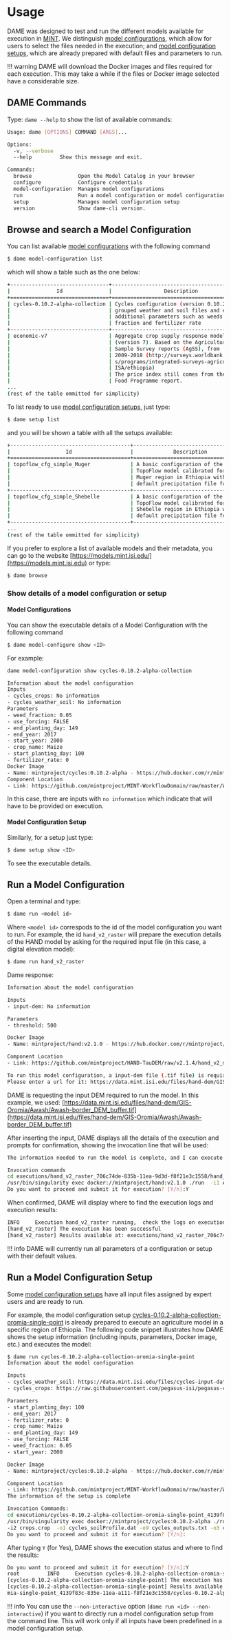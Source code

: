 # Usage

DAME was designed to test and run the different models available for execution in [MINT](https://models.mint.isi.edu). We distinguish [model configurations](https://mintproject.readthedocs.io/en/latest/modelcatalog/#model-configuration), which allow for users to select the files needed in the execution; and  [model configuration setups](https://mintproject.readthedocs.io/en/latest/modelcatalog/#model-configuration-setup), which are already prepared with default files and parameters to run.

!!! warning
    DAME will download the Docker images and files required for each execution. This may take a while if the files or Docker image selected have a considerable size.

## DAME Commands

Type: `dame --help` to show the list of available commands:
```bash
Usage: dame [OPTIONS] COMMAND [ARGS]...

Options:
  -v, --verbose
  --help         Show this message and exit.

Commands:
  browse               Open the Model Catalog in your browser
  configure            Configure credentials
  model-configuration  Manages model configurations
  run                  Run a model configuration or model configuration...
  setup                Manages model configuration setup
  version              Show dame-cli version.
```

## Browse and search a Model Configuration

You can list available [model configurations](https://mintproject.readthedocs.io/en/latest/modelcatalog/#model-configuration) with the following command 


```bash
$ dame model-configuration list
```
which will show a table such as the one below:

```bash
+--------------------------------+---------------------------------------------+
|               Id               |                 Description                 |
+================================+=============================================+
| cycles-0.10.2-alpha-collection | Cycles configuration (version 0.10.2) for   |
|                                | grouped weather and soil files and exposing |
|                                | additional parameters such as weeds         |
|                                | fraction and fertilizer rate                |
+--------------------------------+---------------------------------------------+
| economic-v7                    | Aggregate crop supply response model        |
|                                | (version 7). Based on the Agricultural      |
|                                | Sample Survey reports (AgSS), from          |
|                                | 2009-2018 (http://surveys.worldbank.org/lsm |
|                                | s/programs/integrated-surveys-agriculture-  |
|                                | ISA/ethiopia)                               |
|                                | The price index still comes from the World  |
|                                | Food Programme report.                      |
...
(rest of the table ommitted for simplicity)
```

To list ready to use [model configuration setups](https://mintproject.readthedocs.io/en/latest/modelcatalog/#model-configuration-setup), just type: 

```bash
$ dame setup list
```
and you will be shown a table with all the setups available:
```bash
+---------------------------------------+--------------------------------------+
|                  Id                   |             Description              |
+=======================================+======================================+
| topoflow_cfg_simple_Muger             | A basic configuration of the         |
|                                       | TopoFlow model calibrated for the    |
|                                       | Muger region in Ethiopia with a      |
|                                       | default precipitation file for 2008  |
+---------------------------------------+--------------------------------------+
| topoflow_cfg_simple_Shebelle          | A basic configuration of the         |
|                                       | TopoFlow model calibrated for the    |
|                                       | Shebelle region in Ethiopia with a   |
|                                       | default precipitation file for 2008  |
+---------------------------------------+--------------------------------------+
...
(rest of the table ommitted for simplicity)
```

If you prefer to explore a list of available models and their metadata, you can go to the website [https://models.mint.isi.edu/](https://models.mint.isi.edu) or type:

```bash
$ dame browse
```

### Show details of a model configuration or setup


#### Model Configurations

You can show the executable details of a Model Configuration with the following command

```bash
$ dame model-configure show <ID>
```
For example: 

```bash
dame model-configuration show cycles-0.10.2-alpha-collection

Information about the model configuration
Inputs
- cycles_crops: No information
- cycles_weather_soil: No information
Parameters
- weed_fraction: 0.05
- use_forcing: FALSE
- end_planting_day: 149
- end_year: 2017
- start_year: 2000
- crop_name: Maize
- start_planting_day: 100
- fertilizer_rate: 0
Docker Image
- Name: mintproject/cycles:0.10.2-alpha - https://hub.docker.com/r/mintproject/cycles
Component Location
- Link: https://github.com/mintproject/MINT-WorkflowDomain/raw/master/WINGSWorkflowComponents/cycles-0.10.2-alpha-collection/cycles-0.10.2-alpha-collection.zip
```
In this case, there are inputs with `no information` which indicate that will have to be provided on execution.

#### Model Configuration Setup

Similarly, for a setup just type:

```bash
$ dame setup show <ID>
```
To see the executable details. 

## Run a Model Configuration 

Open a terminal and type:

```bash
$ dame run <model id>
```
Where `<model id>` correspods to the id of the model configuration you want to run. For example, the id `hand_v2_raster` will prepare the execution details of the HAND model by asking for the required input file (in this case, a digital elevation model):

```bash
$ dame run hand_v2_raster
```
Dame response:

```bash
Information about the model configuration

Inputs
- input-dem: No information

Parameters
- threshold: 500

Docker Image
- Name: mintproject/hand:v2.1.0 - https://hub.docker.com/r/mintproject/hand

Component Location
- Link: https://github.com/mintproject/HAND-TauDEM/raw/v2.1.4/hand_v2_mint_component.zip

To run this model configuration, a input-dem file (.tif file) is required.
Please enter a url for it: https://data.mint.isi.edu/files/hand-dem/GIS-Oromia/Awash/Awash-border_DEM_buffer.tif
```

DAME is requesting the input DEM required to run the model. In this example, we used: [https://data.mint.isi.edu/files/hand-dem/GIS-Oromia/Awash/Awash-border_DEM_buffer.tif](https://data.mint.isi.edu/files/hand-dem/GIS-Oromia/Awash/Awash-border_DEM_buffer.tif)

After inserting the input, DAME displays all the details of the execution and prompts for confirmation, showing the invocation line that will be used:

```bash
The information needed to run the model is complete, and I can execute the model as follows:

Invocation commands
cd executions/hand_v2_raster_706c74de-835b-11ea-9d3d-f8f21e3c1558/hand_v2_mint_component/src
/usr/bin/singularity exec docker://mintproject/hand:v2.1.0 ./run  -i1 Awash-border_DEM_buffer.tif  -o1 distance-down.tif -o3 shape.shp -o4 geojson.json -o2 distance-down-raster.tif  -p1 500
Do you want to proceed and submit it for execution? [Y/n]:Y
```
When confirmed, DAME will display where to find the execution logs and execution results:

```bash
INFO     Execution hand_v2_raster running,  check the logs on executions/hand_v2_raster_706c74de-835b-11ea-9d3d-f8f21e3c1558/output.log
[hand_v2_raster] The execution has been successful
[hand_v2_raster] Results available at: executions/hand_v2_raster_706c74de-835b-11ea-9d3d-f8f21e3c1558/hand_v2_mint_component/src
```

!!! info
    DAME will currently run all parameters of a configuration or setup with their default values.

## Run a Model Configuration Setup

Some [model configuration setups](https://mintproject.readthedocs.io/en/latest/modelcatalog/#model-configuration-setup) have all input files assigned by expert users and are ready to run.

For example, the model configuration setup [cycles-0.10.2-alpha-collection-oromia-single-point](https://models.mint.isi.edu/models/explore/CYCLES/cycles_v0.10.2_alpha/cycles-0.10.2-alpha-collection/cycles-0.10.2-alpha-collection-oromia-single-point) is already prepared to execute an agriculture model in a specific region of Ethiopia. The following code snippet illustrates how DAME shows the setup information (including inputs, parameters, Docker image, etc.) and executes the model:

``` bash
$ dame run cycles-0.10.2-alpha-collection-oromia-single-point
Information about the model configuration

Inputs
- cycles_weather_soil: https://data.mint.isi.edu/files/cycles-input-data/oromia/weather-soil/Arsi_Amigna_7.884865046N_40.19527054E.zip
- cycles_crops: https://raw.githubusercontent.com/pegasus-isi/pegasus-cycles/master/data/crops.crop

Parameters
- start_planting_day: 100
- end_year: 2017
- fertilizer_rate: 0
- crop_name: Maize
- end_planting_day: 149
- use_forcing: FALSE
- weed_fraction: 0.05
- start_year: 2000

Docker Image
- Name: mintproject/cycles:0.10.2-alpha - https://hub.docker.com/r/mintproject/cycles

Component Location
- Link: https://github.com/mintproject/MINT-WorkflowDomain/raw/master/WINGSWorkflowComponents/cycles-0.10.2-alpha-collection/cycles-0.10.2-alpha-collection.zip
The information of the setup is complete

Invocation Commands:
cd executions/cycles-0.10.2-alpha-collection-oromia-single-point_4139f83c-835e-11ea-a111-f8f21e3c1558/cycles-0.10.2-alpha-collection/src
/usr/bin/singularity exec docker://mintproject/cycles:0.10.2-alpha ./run  -i1 Arsi_Amigna_7.884865046N_40.19527054E.zip
-i2 crops.crop  -o1 cycles_soilProfile.dat -o9 cycles_outputs.txt -o3 cycles_crop.dat -o5 cycles_season.dat -o2 cycles_som.dat -o8 cycles_water.dat -o4 cycles_nitrogen.dat -o7 cycles_weatherOutput.dat -o6 cycles_summary.dat  -p4 100 -p2 2017 -p6 0 -p3 Maize -p5 149 -p8 FALSE -p7 0.05 -p1 2000
Do you want to proceed and submit it for execution? [Y/n]:
```
After typing `Y` (for Yes), DAME shows the execution status and where to find the results:

```bash
Do you want to proceed and submit it for execution? [Y/n]:Y
root         INFO     Execution cycles-0.10.2-alpha-collection-oromia-single-point running,  check the logs on executions/cycles-0.10.2-alpha-collection-oromia-single-point_4139f83c-835e-11ea-a111-f8f21e3c1558/output.log
[cycles-0.10.2-alpha-collection-oromia-single-point] The execution has been successful
[cycles-0.10.2-alpha-collection-oromia-single-point] Results available at: executions/cycles-0.10.2-alpha-collection-oro
mia-single-point_4139f83c-835e-11ea-a111-f8f21e3c1558/cycles-0.10.2-alpha-collection/src
```


!!! info
    You can use the `--non-interactive` option (`dame run <id> --non-interactive`) if you want to directly run a model configuration setup from the command line. This will work only if all inputs have been predefined in a model configuration setup.

<!--[![asciicast](https://asciinema.org/a/ZhVn1dI5NBIzaaWGaIlD563Cj.svg)](https://asciinema.org/a/ZhVn1dI5NBIzaaWGaIlD563Cj)-->
